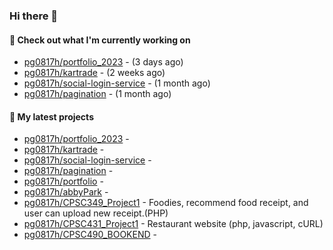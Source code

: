 ### Hi there 👋

#### 👷 Check out what I'm currently working on

- [pg0817h/portfolio_2023](https://github.com/pg0817h/portfolio_2023) -  (3 days ago)
- [pg0817h/kartrade](https://github.com/pg0817h/kartrade) -  (2 weeks ago)
- [pg0817h/social-login-service](https://github.com/pg0817h/social-login-service) -  (1 month ago)
- [pg0817h/pagination](https://github.com/pg0817h/pagination) -  (1 month ago)
#### 🌱 My latest projects

- [pg0817h/portfolio_2023](https://github.com/pg0817h/portfolio_2023) - 
- [pg0817h/kartrade](https://github.com/pg0817h/kartrade) - 
- [pg0817h/social-login-service](https://github.com/pg0817h/social-login-service) - 
- [pg0817h/pagination](https://github.com/pg0817h/pagination) - 
- [pg0817h/portfolio](https://github.com/pg0817h/portfolio) - 
- [pg0817h/abbyPark](https://github.com/pg0817h/abbyPark) - 
- [pg0817h/CPSC349_Project1](https://github.com/pg0817h/CPSC349_Project1) - Foodies, recommend food receipt, and user can upload new receipt.(PHP) 
- [pg0817h/CPSC431_Project1](https://github.com/pg0817h/CPSC431_Project1) - Restaurant website (php, javascript, cURL)
- [pg0817h/CPSC490_BOOKEND](https://github.com/pg0817h/CPSC490_BOOKEND) - 